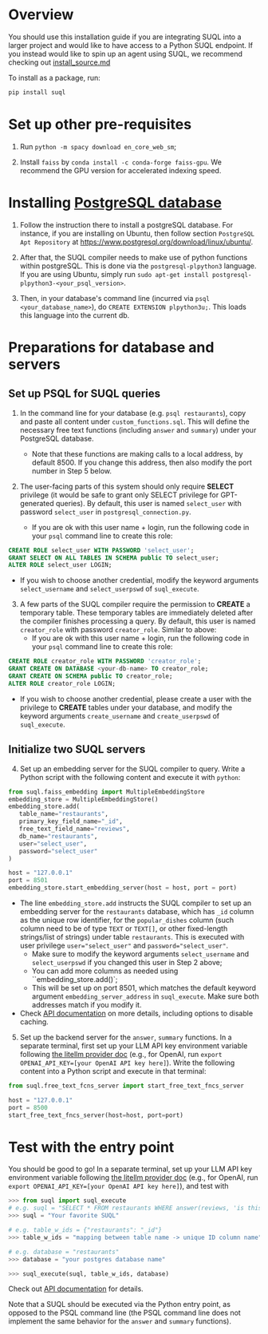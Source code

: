 # Overview

You should use this installation guide if you are integrating SUQL into a larger project and would like to have access to a Python SUQL endpoint. If you instead would like to spin up an agent using SUQL, we recommend checking out [install_source.md](install_source.md)

To install as a package, run:

```bash
pip install suql
```

# Set up other pre-requisites

1. Run `python -m spacy download en_core_web_sm`;

2. Install `faiss` by `conda install -c conda-forge faiss-gpu`. We recommend the GPU version for accelerated indexing speed. 

# Installing [PostgreSQL database](https://www.postgresql.org/)

1. Follow the instruction there to install a postgreSQL database. For instance, if you are installing on Ubuntu, then follow section `PostgreSQL Apt Repository` at https://www.postgresql.org/download/linux/ubuntu/.

2. After that, the SUQL compiler needs to make use of python functions within postgreSQL. This is done via the `postgresql-plpython3` language. If you are using Ubuntu, simply run `sudo apt-get install postgresql-plpython3-<your_psql_version>`.

3. Then, in your database's command line (incurred via `psql <your_database_name>`), do `CREATE EXTENSION plpython3u;`. This loads this language into the current db. 

# Preparations for database and servers

## Set up PSQL for SUQL queries

1. In the command line for your database (e.g. `psql restaurants`), copy and paste all content under `custom_functions.sql`. This will define the necessary free text functions (including `answer` and `summary`) under your PostgreSQL database.
   - Note that these functions are making calls to a local address, by default 8500. If you change this address, then also modify the port number in Step 5 below.

2. The user-facing parts of this system should only require **SELECT** privilege (it would be safe to grant only SELECT privilege for GPT-generated queries). By default, this user is named `select_user` with password `select_user` in `postgresql_connection.py`.
   - If you are ok with this user name + login, run the following code in your `psql` command line to create this role:
```sql
CREATE ROLE select_user WITH PASSWORD 'select_user';
GRANT SELECT ON ALL TABLES IN SCHEMA public TO select_user;
ALTER ROLE select_user LOGIN;
```
   - If you wish to choose another credential, modify the keyword arguments `select_username` and `select_userpswd` of `suql_execute`.

3. A few parts of the SUQL compiler require the permission to **CREATE** a temporary table. These temporary tables are immediately deleted after the compiler finishes processing a query. By default, this user is named `creator_role` with password `creator_role`. Similar to above:
   - If you are ok with this user name + login, run the following code in your `psql` command line to create this role:
```sql
CREATE ROLE creator_role WITH PASSWORD 'creator_role';
GRANT CREATE ON DATABASE <your-db-name> TO creator_role;
GRANT CREATE ON SCHEMA public TO creator_role;
ALTER ROLE creator_role LOGIN;
```
   - If you wish to choose another credential, please create a user with the privilege to **CREATE** tables under your database, and modify the keyword arguments `create_username` and `create_userpswd` of `suql_execute`.

## Initialize two SUQL servers

4. Set up an embedding server for the SUQL compiler to query. Write a Python script with the following content and execute it with `python`:
```python
from suql.faiss_embedding import MultipleEmbeddingStore
embedding_store = MultipleEmbeddingStore()
embedding_store.add(
   table_name="restaurants",
   primary_key_field_name="_id",
   free_text_field_name="reviews",
   db_name="restaurants",
   user="select_user",
   password="select_user"
)

host = "127.0.0.1"
port = 8501
embedding_store.start_embedding_server(host = host, port = port)
```

- The line `embedding_store.add` instructs the SUQL compiler to set up an embedding server for the `restaurants` database, which has `_id` column as the unique row identifier, for the `popular_dishes` column (such column need to be of type `TEXT` or `TEXT[]`, or other fixed-length strings/list of strings) under table `restaurants`. This is executed with user privilege `user="select_user"` and `password="select_user"`. 
    - Make sure to modify the keyword arguments `select_username` and `select_userpswd` if you changed this user in Step 2 above;
    - You can add more columns as needed using ``embedding_store.add()`;
    - This will be set up on port 8501, which matches the default keyword argument `embedding_server_address` in `suql_execute`. Make sure both addresses match if you modify it.
- Check [API documentation](https://stanford-oval.github.io/suql/suql/faiss_embedding.html#suql.faiss_embedding.MultipleEmbeddingStore.add) on more details, including options to disable caching.

5. Set up the backend server for the `answer`, `summary` functions. In a separate terminal, first set up your LLM API key environment variable following [the litellm provider doc](https://docs.litellm.ai/docs/providers) (e.g., for OpenAI, run `export OPENAI_API_KEY=[your OpenAI API key here]`). Write the following content into a Python script and execute in that terminal:
```python
from suql.free_text_fcns_server import start_free_text_fncs_server

host = "127.0.0.1"
port = 8500
start_free_text_fncs_server(host=host, port=port)
```

# Test with the entry point

You should be good to go! In a separate terminal, set up your LLM API key environment variable following [the litellm provider doc](https://docs.litellm.ai/docs/providers) (e.g., for OpenAI, run `export OPENAI_API_KEY=[your OpenAI API key here]`), and test with

```python
>>> from suql import suql_execute
# e.g. suql = "SELECT * FROM restaurants WHERE answer(reviews, 'is this a family-friendly restaurant?') = 'Yes' AND rating = 4 LIMIT 3;"
>>> suql = "Your favorite SUQL"

# e.g. table_w_ids = {"restaurants": "_id"}
>>> table_w_ids = "mapping between table name -> unique ID column name"

# e.g. database = "restaurants"
>>> database = "your postgres database name"

>>> suql_execute(suql, table_w_ids, database)
```

Check out [API documentation](https://stanford-oval.github.io/suql/suql/sql_free_text_support/execute_free_text_sql.html) for details.

Note that a SUQL should be executed via the Python entry point, as opposed to the PSQL command line (the PSQL command line does not implement the same behavior for the `answer` and `summary` functions).